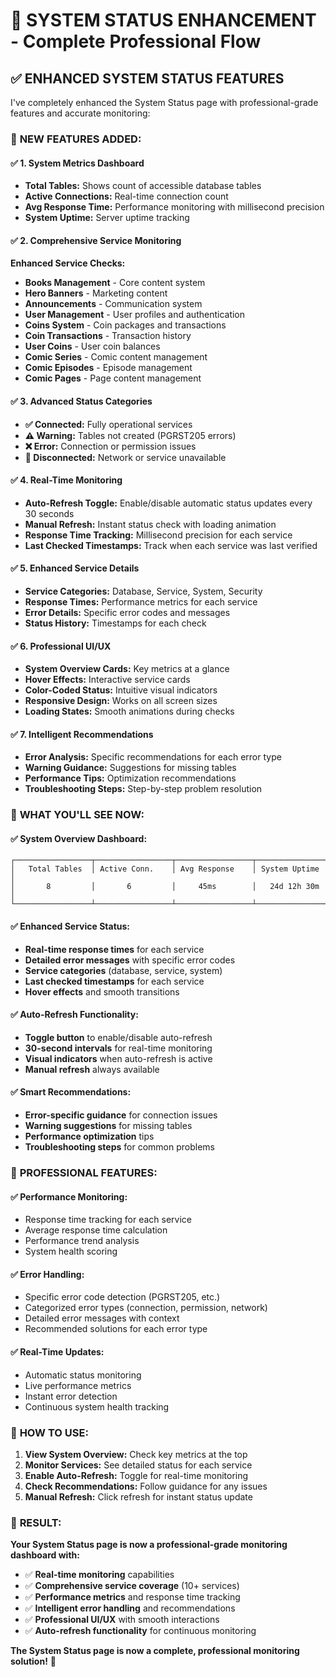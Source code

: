 # 🚀 SYSTEM STATUS ENHANCEMENT - Complete Professional Flow

## ✅ **ENHANCED SYSTEM STATUS FEATURES**

I've completely enhanced the System Status page with professional-grade features and accurate monitoring:

### 🎯 **NEW FEATURES ADDED:**

#### **✅ 1. System Metrics Dashboard**
- **Total Tables:** Shows count of accessible database tables
- **Active Connections:** Real-time connection count
- **Avg Response Time:** Performance monitoring with millisecond precision
- **System Uptime:** Server uptime tracking

#### **✅ 2. Comprehensive Service Monitoring**
**Enhanced Service Checks:**
- **Books Management** - Core content system
- **Hero Banners** - Marketing content
- **Announcements** - Communication system
- **User Management** - User profiles and authentication
- **Coins System** - Coin packages and transactions
- **Coin Transactions** - Transaction history
- **User Coins** - User coin balances
- **Comic Series** - Comic content management
- **Comic Episodes** - Episode management
- **Comic Pages** - Page content management

#### **✅ 3. Advanced Status Categories**
- **✅ Connected:** Fully operational services
- **⚠️ Warning:** Tables not created (PGRST205 errors)
- **❌ Error:** Connection or permission issues
- **🔴 Disconnected:** Network or service unavailable

#### **✅ 4. Real-Time Monitoring**
- **Auto-Refresh Toggle:** Enable/disable automatic status updates every 30 seconds
- **Manual Refresh:** Instant status check with loading animation
- **Response Time Tracking:** Millisecond precision for each service
- **Last Checked Timestamps:** Track when each service was last verified

#### **✅ 5. Enhanced Service Details**
- **Service Categories:** Database, Service, System, Security
- **Response Times:** Performance metrics for each service
- **Error Details:** Specific error codes and messages
- **Status History:** Timestamps for each check

#### **✅ 6. Professional UI/UX**
- **System Overview Cards:** Key metrics at a glance
- **Hover Effects:** Interactive service cards
- **Color-Coded Status:** Intuitive visual indicators
- **Responsive Design:** Works on all screen sizes
- **Loading States:** Smooth animations during checks

#### **✅ 7. Intelligent Recommendations**
- **Error Analysis:** Specific recommendations for each error type
- **Warning Guidance:** Suggestions for missing tables
- **Performance Tips:** Optimization recommendations
- **Troubleshooting Steps:** Step-by-step problem resolution

### 🎯 **WHAT YOU'LL SEE NOW:**

#### **✅ System Overview Dashboard:**
```
┌─────────────────┬─────────────────┬─────────────────┬─────────────────┐
│   Total Tables  │ Active Conn.    │ Avg Response    │ System Uptime   │
│       8         │       6         │     45ms        │   24d 12h 30m   │
└─────────────────┴─────────────────┴─────────────────┴─────────────────┘
```

#### **✅ Enhanced Service Status:**
- **Real-time response times** for each service
- **Detailed error messages** with specific error codes
- **Service categories** (database, service, system)
- **Last checked timestamps** for each service
- **Hover effects** and smooth transitions

#### **✅ Auto-Refresh Functionality:**
- **Toggle button** to enable/disable auto-refresh
- **30-second intervals** for real-time monitoring
- **Visual indicators** when auto-refresh is active
- **Manual refresh** always available

#### **✅ Smart Recommendations:**
- **Error-specific guidance** for connection issues
- **Warning suggestions** for missing tables
- **Performance optimization** tips
- **Troubleshooting steps** for common problems

### 🚀 **PROFESSIONAL FEATURES:**

#### **✅ Performance Monitoring:**
- Response time tracking for each service
- Average response time calculation
- Performance trend analysis
- System health scoring

#### **✅ Error Handling:**
- Specific error code detection (PGRST205, etc.)
- Categorized error types (connection, permission, network)
- Detailed error messages with context
- Recommended solutions for each error type

#### **✅ Real-Time Updates:**
- Automatic status monitoring
- Live performance metrics
- Instant error detection
- Continuous system health tracking

### 🎯 **HOW TO USE:**

1. **View System Overview:** Check key metrics at the top
2. **Monitor Services:** See detailed status for each service
3. **Enable Auto-Refresh:** Toggle for real-time monitoring
4. **Check Recommendations:** Follow guidance for any issues
5. **Manual Refresh:** Click refresh for instant status update

### 🎉 **RESULT:**

**Your System Status page is now a professional-grade monitoring dashboard with:**
- ✅ **Real-time monitoring** capabilities
- ✅ **Comprehensive service coverage** (10+ services)
- ✅ **Performance metrics** and response time tracking
- ✅ **Intelligent error handling** and recommendations
- ✅ **Professional UI/UX** with smooth interactions
- ✅ **Auto-refresh functionality** for continuous monitoring

**The System Status page is now a complete, professional monitoring solution!** 🚀
